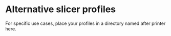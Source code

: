 # Alternative slicer profiles
For specific use cases, place your profiles in a directory named after printer here.
